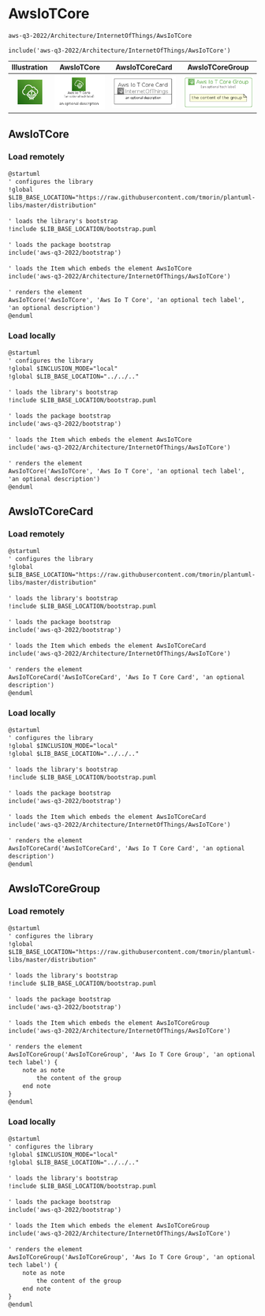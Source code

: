 # AwsIoTCore


```text
aws-q3-2022/Architecture/InternetOfThings/AwsIoTCore
```

```text
include('aws-q3-2022/Architecture/InternetOfThings/AwsIoTCore')
```



| Illustration | AwsIoTCore | AwsIoTCoreCard | AwsIoTCoreGroup |
| :---: | :---: | :---: | :---: |
| ![illustration for Illustration](../../../aws-q3-2022/Architecture/InternetOfThings/AwsIoTCore.png) | ![illustration for AwsIoTCore](../../../aws-q3-2022/Architecture/InternetOfThings/AwsIoTCore.Local.png) | ![illustration for AwsIoTCoreCard](../../../aws-q3-2022/Architecture/InternetOfThings/AwsIoTCoreCard.Local.png) | ![illustration for AwsIoTCoreGroup](../../../aws-q3-2022/Architecture/InternetOfThings/AwsIoTCoreGroup.Local.png) |




## AwsIoTCore

### Load remotely
```plantuml
@startuml
' configures the library
!global $LIB_BASE_LOCATION="https://raw.githubusercontent.com/tmorin/plantuml-libs/master/distribution"

' loads the library's bootstrap
!include $LIB_BASE_LOCATION/bootstrap.puml

' loads the package bootstrap
include('aws-q3-2022/bootstrap')

' loads the Item which embeds the element AwsIoTCore
include('aws-q3-2022/Architecture/InternetOfThings/AwsIoTCore')

' renders the element
AwsIoTCore('AwsIoTCore', 'Aws Io T Core', 'an optional tech label', 'an optional description')
@enduml
```

### Load locally
```plantuml
@startuml
' configures the library
!global $INCLUSION_MODE="local"
!global $LIB_BASE_LOCATION="../../.."

' loads the library's bootstrap
!include $LIB_BASE_LOCATION/bootstrap.puml

' loads the package bootstrap
include('aws-q3-2022/bootstrap')

' loads the Item which embeds the element AwsIoTCore
include('aws-q3-2022/Architecture/InternetOfThings/AwsIoTCore')

' renders the element
AwsIoTCore('AwsIoTCore', 'Aws Io T Core', 'an optional tech label', 'an optional description')
@enduml
```

## AwsIoTCoreCard

### Load remotely
```plantuml
@startuml
' configures the library
!global $LIB_BASE_LOCATION="https://raw.githubusercontent.com/tmorin/plantuml-libs/master/distribution"

' loads the library's bootstrap
!include $LIB_BASE_LOCATION/bootstrap.puml

' loads the package bootstrap
include('aws-q3-2022/bootstrap')

' loads the Item which embeds the element AwsIoTCoreCard
include('aws-q3-2022/Architecture/InternetOfThings/AwsIoTCore')

' renders the element
AwsIoTCoreCard('AwsIoTCoreCard', 'Aws Io T Core Card', 'an optional description')
@enduml
```

### Load locally
```plantuml
@startuml
' configures the library
!global $INCLUSION_MODE="local"
!global $LIB_BASE_LOCATION="../../.."

' loads the library's bootstrap
!include $LIB_BASE_LOCATION/bootstrap.puml

' loads the package bootstrap
include('aws-q3-2022/bootstrap')

' loads the Item which embeds the element AwsIoTCoreCard
include('aws-q3-2022/Architecture/InternetOfThings/AwsIoTCore')

' renders the element
AwsIoTCoreCard('AwsIoTCoreCard', 'Aws Io T Core Card', 'an optional description')
@enduml
```

## AwsIoTCoreGroup

### Load remotely
```plantuml
@startuml
' configures the library
!global $LIB_BASE_LOCATION="https://raw.githubusercontent.com/tmorin/plantuml-libs/master/distribution"

' loads the library's bootstrap
!include $LIB_BASE_LOCATION/bootstrap.puml

' loads the package bootstrap
include('aws-q3-2022/bootstrap')

' loads the Item which embeds the element AwsIoTCoreGroup
include('aws-q3-2022/Architecture/InternetOfThings/AwsIoTCore')

' renders the element
AwsIoTCoreGroup('AwsIoTCoreGroup', 'Aws Io T Core Group', 'an optional tech label') {
    note as note
        the content of the group
    end note
}
@enduml
```

### Load locally
```plantuml
@startuml
' configures the library
!global $INCLUSION_MODE="local"
!global $LIB_BASE_LOCATION="../../.."

' loads the library's bootstrap
!include $LIB_BASE_LOCATION/bootstrap.puml

' loads the package bootstrap
include('aws-q3-2022/bootstrap')

' loads the Item which embeds the element AwsIoTCoreGroup
include('aws-q3-2022/Architecture/InternetOfThings/AwsIoTCore')

' renders the element
AwsIoTCoreGroup('AwsIoTCoreGroup', 'Aws Io T Core Group', 'an optional tech label') {
    note as note
        the content of the group
    end note
}
@enduml
```

